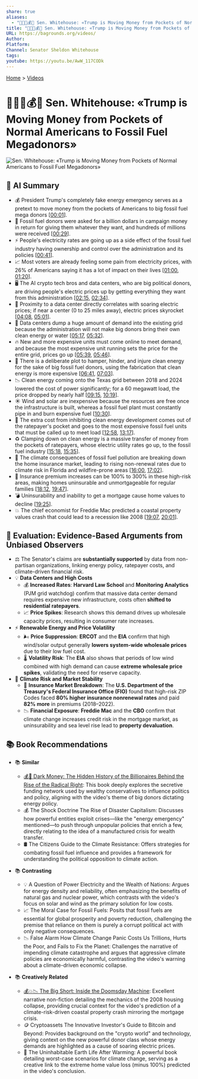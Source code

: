 ```yaml
---
share: true
aliases:
  - "🧑‍🤝‍🧑💰⛽ Sen. Whitehouse: «Trump is Moving Money from Pockets of Normal Americans to Fossil Fuel Megadonors»"
title: "🧑‍🤝‍🧑💰⛽ Sen. Whitehouse: «Trump is Moving Money from Pockets of Normal Americans to Fossil Fuel Megadonors»"
URL: https://bagrounds.org/videos/
Author:
Platform:
Channel: Senator Sheldon Whitehouse
tags:
youtube: https://youtu.be/AwW_117CODk
---
```

[Home](../index.md) > [Videos](./index.md)  
# 🧑‍🤝‍🧑💰⛽ Sen. Whitehouse: «Trump is Moving Money from Pockets of Normal Americans to Fossil Fuel Megadonors»  
![Sen. Whitehouse: «Trump is Moving Money from Pockets of Normal Americans to Fossil Fuel Megadonors»](https://youtu.be/AwW_117CODk)  
  
## 🤖 AI Summary  
  
* 💰 President Trump's completely fake energy emergency serves as a pretext to move money from the pockets of Americans to big fossil fuel mega donors \[[00:01](http://www.youtube.com/watch?v=AwW_117CODk&t=1)].  
* 🤝 Fossil fuel donors were asked for a billion dollars in campaign money in return for giving them whatever they want, and hundreds of millions were received \[[00:29](http://www.youtube.com/watch?v=AwW_117CODk&t=29)].  
* ⚡️ People's electricity rates are going up as a side effect of the fossil fuel industry having ownership and control over the administration and its policies \[[00:41](http://www.youtube.com/watch?v=AwW_117CODk&t=41)].  
* 📈 Most voters are already feeling some pain from electricity prices, with 26% of Americans saying it has a lot of impact on their lives \[[01:00](http://www.youtube.com/watch?v=AwW_117CODk&t=60), [01:20](http://www.youtube.com/watch?v=AwW_117CODk&t=80)].  
* 🖥️ The AI crypto tech bros and data centers, who are big political donors, are driving people's electric prices up by getting everything they want from this administration \[[02:15](http://www.youtube.com/watch?v=AwW_117CODk&t=135), [02:34](http://www.youtube.com/watch?v=AwW_117CODk&t=154)].  
* 📍 Proximity to a data center directly correlates with soaring electric prices; if near a center (0 to 25 miles away), electric prices skyrocket \[[04:08](http://www.youtube.com/watch?v=AwW_117CODk&t=248), [05:01](http://www.youtube.com/watch?v=AwW_117CODk&t=301)].  
* 🔌 Data centers dump a huge amount of demand into the existing grid because the administration will not make big donors bring their own clean energy or water \[[05:17](http://www.youtube.com/watch?v=AwW_117CODk&t=317), [05:32](http://www.youtube.com/watch?v=AwW_117CODk&t=332)].  
* 🔥 New and more expensive units must come online to meet demand, and because the most expensive unit running sets the price for the entire grid, prices go up \[[05:39](http://www.youtube.com/watch?v=AwW_117CODk&t=339), [05:46](http://www.youtube.com/watch?v=AwW_117CODk&t=346)].  
* 🛑 There is a deliberate plot to hamper, hinder, and injure clean energy for the sake of big fossil fuel donors, using the fabrication that clean energy is more expensive \[[06:41](http://www.youtube.com/watch?v=AwW_117CODk&t=401), [07:03](http://www.youtube.com/watch?v=AwW_117CODk&t=423)].  
* 📉 Clean energy coming onto the Texas grid between 2018 and 2024 lowered the cost of power significantly; for a 60 megawatt load, the price dropped by nearly half \[[09:15](http://www.youtube.com/watch?v=AwW_117CODk&t=555), [10:19](http://www.youtube.com/watch?v=AwW_117CODk&t=619)].  
* ☀️ Wind and solar are inexpensive because the resources are free once the infrastructure is built, whereas a fossil fuel plant must constantly pipe in and burn expensive fuel \[[10:30](http://www.youtube.com/watch?v=AwW_117CODk&t=630)].  
* 💸 The extra cost from inhibiting clean energy development comes out of the ratepayer's pocket and goes to the most expensive fossil fuel units that must be called up to meet load \[[12:58](http://www.youtube.com/watch?v=AwW_117CODk&t=778), [13:17](http://www.youtube.com/watch?v=AwW_117CODk&t=797)].  
* ♻️ Clamping down on clean energy is a massive transfer of money from the pockets of ratepayers, whose electric utility rates go up, to the fossil fuel industry \[[15:18](http://www.youtube.com/watch?v=AwW_117CODk&t=918), [15:35](http://www.youtube.com/watch?v=AwW_117CODk&t=935)].  
* 🏡 The climate consequences of fossil fuel pollution are breaking down the home insurance market, leading to rising non-renewal rates due to climate risk in Florida and wildfire-prone areas \[[16:00](http://www.youtube.com/watch?v=AwW_117CODk&t=960), [17:02](http://www.youtube.com/watch?v=AwW_117CODk&t=1022)].  
* 🚨 Insurance premium increases can be 100% to 300% in these high-risk areas, making homes uninsurable and unmortgageable for regular families \[[18:12](http://www.youtube.com/watch?v=AwW_117CODk&t=1092), [19:47](http://www.youtube.com/watch?v=AwW_117CODk&t=1187)].  
* 💣 Uninsurability and inability to get a mortgage cause home values to decline \[[19:25](http://www.youtube.com/watch?v=AwW_117CODk&t=1165)].  
* 💥 The chief economist for Freddie Mac predicted a coastal property values crash that could lead to a recession like 2008 \[[19:07](http://www.youtube.com/watch?v=AwW_117CODk&t=1147), [20:01](http://www.youtube.com/watch?v=AwW_117CODk&t=1201)].  
  
## 🤔 Evaluation: Evidence-Based Arguments from Unbiased Observers  
  
- ⚖️ The Senator's claims are **substantially supported** by data from non-partisan organizations, linking energy policy, ratepayer costs, and climate-driven financial risk.  
- 💡 **Data Centers and High Costs**  
    - 💰 **Increased Rates**: **Harvard Law School** and **Monitoring Analytics** (PJM grid watchdog) confirm that massive data center demand requires expensive new infrastructure, costs often **shifted to residential ratepayers**.  
    - 📈 **Price Spikes**: Research shows this demand drives up wholesale capacity prices, resulting in consumer rate increases.  
- ⚡️ **Renewable Energy and Price Volatility**  
    - 🌬️ **Price Suppression**: **ERCOT** and the **EIA** confirm that high wind/solar output generally **lowers system-wide wholesale prices** due to their low fuel cost.  
    - 🌡️ **Volatility Risk**: The **EIA** also shows that periods of low wind combined with high demand can cause **extreme wholesale price spikes**, validating the need for reserve capacity.  
- 🏡 **Climate Risk and Market Stability**  
    - 📑 **Insurance Market Breakdown**: The **U.S. Department of the Treasury's Federal Insurance Office (FIO)** found that high-risk ZIP Codes faced **80% higher insurance nonrenewal rates** and paid **82% more** in premiums (2018–2022).  
    - 📉 **Financial Exposure**: **Freddie Mac** and the **CBO** confirm that climate change increases credit risk in the mortgage market, as uninsurability and sea level rise lead to **property devaluation**.  
  
## 📚 Book Recommendations  
  
* 📚 **Similar**  
    * [💰🤫 Dark Money: The Hidden History of the Billionaires Behind the Rise of the Radical Right](../books/dark-money-the-hidden-history-of-the-billionaires-behind-the-rise-of-the-radical-right.md): This book deeply explores the secretive funding network used by wealthy conservatives to influence politics and policy, aligning with the video's theme of big donors dictating energy policy.  
    * 💰 The Shock Doctrine The Rise of Disaster Capitalism: Discusses how powerful entities exploit crises—like the "energy emergency" mentioned—to push through unpopular policies that enrich a few, directly relating to the idea of a manufactured crisis for wealth transfer.  
    * 🛢️ The Citizens Guide to the Climate Resistance: Offers strategies for combating fossil fuel influence and provides a framework for understanding the political opposition to climate action.  
  
* 📚 **Contrasting**  
    * 💡 A Question of Power Electricity and the Wealth of Nations: Argues for energy density and reliability, often emphasizing the benefits of natural gas and nuclear power, which contrasts with the video's focus on solar and wind as the primary solution for low costs.  
    * 📈 The Moral Case for Fossil Fuels: Posits that fossil fuels are essential for global prosperity and poverty reduction, challenging the premise that reliance on them is purely a corrupt political act with only negative consequences.  
    * 📉 False Alarm How Climate Change Panic Costs Us Trillions, Hurts the Poor, and Fails to Fix the Planet: Challenges the narrative of impending climate catastrophe and argues that aggressive climate policies are economically harmful, contrasting the video's warning about a climate-driven economic collapse.  
  
* 📚 **Creatively Related**  
    * [💰💥📉 The Big Short: Inside the Doomsday Machine](../books/the-big-short-inside-the-doomsday-machine.md): Excellent narrative non-fiction detailing the mechanics of the 2008 housing collapse, providing crucial context for the video's prediction of a climate-risk-driven coastal property crash mirroring the mortgage crisis.  
    * 🪙 Cryptoassets The Innovative Investor's Guide to Bitcoin and Beyond: Provides background on the "crypto world" and technology, giving context on the new powerful donor class whose energy demands are highlighted as a cause of soaring electric prices.  
    * 🌊 The Uninhabitable Earth Life After Warming: A powerful book detailing worst-case scenarios for climate change, serving as a creative link to the extreme home value loss (minus 100%) predicted in the video's conclusion.